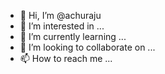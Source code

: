- 👋 Hi, I’m @achuraju
- 👀 I’m interested in ...
- 🌱 I’m currently learning ...
- 💞️ I’m looking to collaborate on ...
- 📫 How to reach me ...

<!---
achuraju/achuraju is a ✨ special ✨ repository because its `README.md` (this file) appears on your GitHub profile.
You can click the Preview link to take a look at your changes.
--->
